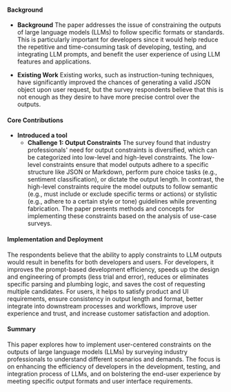 #### Background
- **Background**
The paper addresses the issue of constraining the outputs of large language models (LLMs) to follow specific formats or standards. This is particularly important for developers since it would help reduce the repetitive and time-consuming task of developing, testing, and integrating LLM prompts, and benefit the user experience of using LLM features and applications.

- **Existing Work**
Existing works, such as instruction-tuning techniques, have significantly improved the chances of generating a valid JSON object upon user request, but the survey respondents believe that this is not enough as they desire to have more precise control over the outputs.

#### Core Contributions
- **Introduced a tool**
  - **Challenge 1: Output Constraints**
        The survey found that industry professionals' need for output constraints is diversified, which can be categorized into low-level and high-level constraints. The low-level constraints ensure that model outputs adhere to a specific structure like JSON or Markdown, perform pure choice tasks (e.g., sentiment classification), or dictate the output length. In contrast, the high-level constraints require the model outputs to follow semantic (e.g., must include or exclude specific terms or actions) or stylistic (e.g., adhere to a certain style or tone) guidelines while preventing fabrication. The paper presents methods and concepts for implementing these constraints based on the analysis of use-case surveys.

#### Implementation and Deployment
The respondents believe that the ability to apply constraints to LLM outputs would result in benefits for both developers and users. For developers, it improves the prompt-based development efficiency, speeds up the design and engineering of prompts (less trial and error), reduces or eliminates specific parsing and plumbing logic, and saves the cost of requesting multiple candidates. For users, it helps to satisfy product and UI requirements, ensure consistency in output length and format, better integrate into downstream processes and workflows, improve user experience and trust, and increase customer satisfaction and adoption.

#### Summary
This paper explores how to implement user-centered constraints on the outputs of large language models (LLMs) by surveying industry professionals to understand different scenarios and demands. The focus is on enhancing the efficiency of developers in the development, testing, and integration process of LLMs, and on bolstering the end-user experience by meeting specific output formats and user interface requirements.